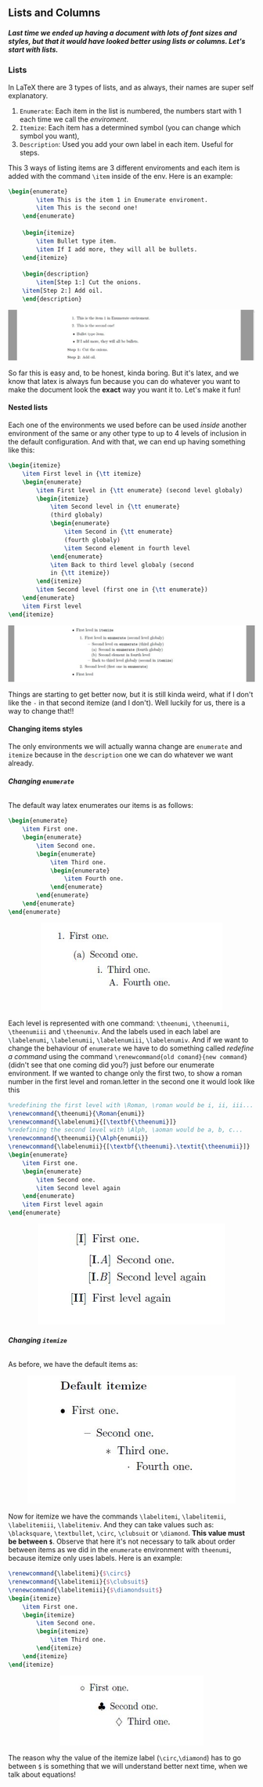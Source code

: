 ## Lists and Columns

##### Last time we ended up having a document with lots of font sizes and styles, but that it would have looked better using lists or columns. Let's start with lists.

### Lists

In LaTeX there are 3 types of lists, and as always, their names are super self explanatory.

1. `Enumerate`: Each item in the list is numbered, the numbers start with 1 each time we call the _enviroment_.
2. `Itemize`: Each item has a determined symbol (you can change which symbol you want),
3. `Description`: Used you add your own label in each item. Useful for steps.

This 3 ways of listing items are 3 different enviroments and each item is added with the command `\item` inside of the env. Here is an example:

```latex
\begin{enumerate}
		\item This is the item 1 in Enumerate enviroment.
		\item This is the second one!
	\end{enumerate}

	\begin{itemize}
		\item Bullet type item.
		\item If I add more, they will all be bullets.
	\end{itemize}

	\begin{description}
		\item[Step 1:] Cut the onions.
    \item[Step 2:] Add oil.
	\end{description}
```

<div align="center">
<img alt="example" src="../Assets/4-Lists/Lists1.JPG">
</div>

So far this is easy and, to be honest, kinda boring. But it's latex, and we know that latex is always fun because you can do whatever you want to make the document look the **exact** way you want it to. Let's make it fun!

#### Nested lists

Each one of the environments we used before can be used _inside_ another environment of the same or any other type to up to 4 levels of inclusion in the default configuration. And with that, we can end up having something like this:

```latex
\begin{itemize}
	\item First level in {\tt itemize}
	\begin{enumerate}
		\item First level in {\tt enumerate} (second level globaly)
		\begin{itemize}
			\item Second level in {\tt enumerate}
			(third globaly)
			\begin{enumerate}
				\item Second in {\tt enumerate}
				(fourth globaly)
				\item Second element in fourth level
			\end{enumerate}
			\item Back to third level globaly (second
			in {\tt itemize})
		\end{itemize}
		\item Second level (first one in {\tt enumerate})
	\end{enumerate}
	\item First level
\end{itemize}
```

<div align="center">
<img alt="example" src="../Assets/4-Lists/Lists2.JPG">
</div>

Things are starting to get better now, but it is still kinda weird, what if I don't like the `-` in that second itemize (and I don't). Well luckily for us, there is a way to change that!!

#### Changing items styles

The only environments we will actually wanna change are `enumerate` and `itemize` because in the `description` one we can do whatever we want already.

###### **Changing `enumerate`**

The default way latex enumerates our items is as follows:

```latex
\begin{enumerate}
	\item First one.
	\begin{enumerate}
		\item Second one.
		\begin{enumerate}
			\item Third one.
			\begin{enumerate}
				\item Fourth one.
			\end{enumerate}
		\end{enumerate}
	\end{enumerate}
\end{enumerate}
```

<div align="center">
<img alt="example" src="../Assets/4-Lists/EnumDefault.JPG">
</div>

Each level is represented with one command: `\theenumi`, `\theenumii`, `\theenumiii` and `\theenumiv`. And the labels used in each label are `\labelenumi`, `\labelenumii`, `\labelenumiii`, `\labelenumiv`. And if we want to change the behaviour of `enumerate` we have to do something called _redefine a command_ using the command `\renewcommand{old comand}{new command}` (didn't see that one coming did you?) just before our enumerate environment. If we wanted to change only the first two, to show a roman number in the first level and roman.letter in the second one it would look like this

```latex
%redefining the first level with \Roman, \roman would be i, ii, iii...
\renewcommand{\theenumi}{\Roman{enumi}}
\renewcommand{\labelenumi}{[\textbf{\theenumi}]}
%redefining the second level with \Alph, \aoman would be a, b, c...
\renewcommand{\theenumii}{\Alph{enumii}}
\renewcommand{\labelenumii}{[\textbf{\theenumi}.\textit{\theenumii}]}
\begin{enumerate}
	\item First one.
	\begin{enumerate}
		\item Second one.
		\item Second level again
	\end{enumerate}
	\item First level again
\end{enumerate}
```

<div align="center">
<img alt="example" src="../Assets/4-Lists/EnumChanged.JPG">
</div>

###### **Changing `itemize`**

As before, we have the default items as:

<div align="center">
<img alt="example" src="../Assets/4-Lists/ItemDefault.JPG">
</div>

Now for itemize we have the commands `\labelitemi`, `\labelitemii`, `\labelitemiii`, `\labelitemiv`. And they can take values such as: `\blacksquare`, `\textbullet`, `\circ`, `\clubsuit` or `\diamond`. **This value must be between `$`**. Observe that here it's not necessary to talk about order between items as we did in the `enumerate` environment with `theenumi`, because itemize only uses labels. Here is an example:

```latex
\renewcommand{\labelitemi}{$\circ$}
\renewcommand{\labelitemii}{$\clubsuit$}
\renewcommand{\labelitemiii}{$\diamondsuit$}
\begin{itemize}
	\item First one.
	\begin{itemize}
		\item Second one.
		\begin{itemize}
			\item Third one.
		\end{itemize}
	\end{itemize}
\end{itemize}
```

<div align="center">
<img alt="example" src="../Assets/4-Lists/ItemChanged.JPG">
</div>

The reason why the value of the itemize label (`\circ`,`\diamond`) has to go between `$` is something that we will understand better next time, when we talk about equations!
